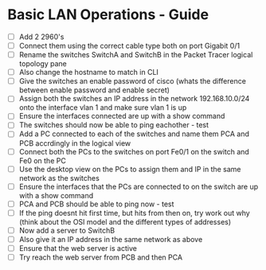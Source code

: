 # Basic LAN Operations - Guide

- [ ] Add 2 2960's
- [ ] Connect them using the correct cable type both on port Gigabit 0/1
- [ ] Rename the switches SwitchA and SwitchB in the Packet Tracer logical topology pane
- [ ] Also change the hostname to match in CLI
- [ ] Give the switches an enable password of cisco (whats the difference between enable password and enable secret)
- [ ] Assign both the switches an IP address in the network 192.168.10.0/24 onto the interface vlan 1 and make sure vlan 1 is up
- [ ] Ensure the interfaces connected are up with a show command
- [ ] The switches should now be able to ping eachother - test
- [ ] Add a PC connected to each of the switches and name them PCA and PCB accrdingly in the logical view
- [ ] Connect both the PCs to the switches on port Fe0/1 on the switch and Fe0 on the PC
- [ ] Use the desktop view on the PCs to assign them and IP in the same network as the switches
- [ ] Ensure the interfaces that the PCs are connected to on the switch are up with a show command
- [ ] PCA and PCB should be able to ping now - test
- [ ] If the ping doesnt hit first time, but hits from then on, try work out why (think about the OSI model and the different types of addresses)
- [ ] Now add a server to SwitchB
- [ ] Also give it an IP address in the same network as above
- [ ] Ensure that the web server is active
- [ ] Try reach the web server from PCB and then PCA
